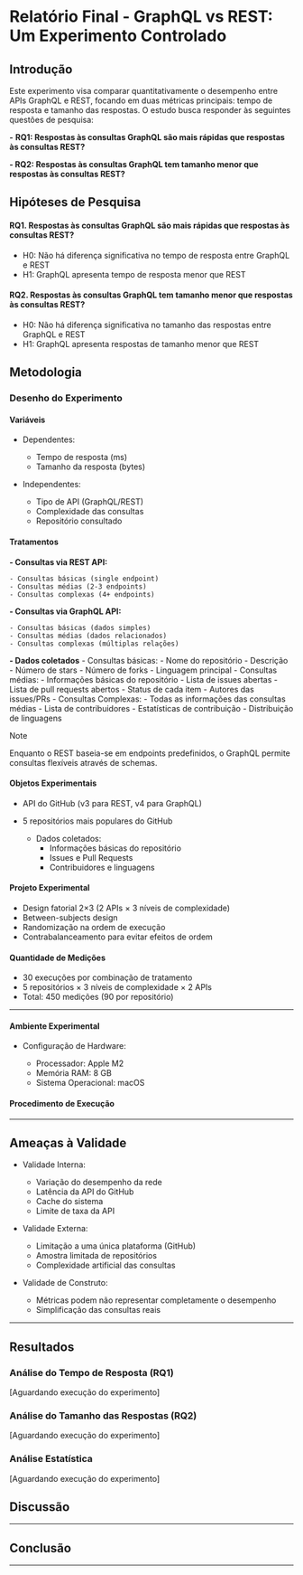 # Relatório Final - GraphQL vs REST: Um Experimento Controlado

## Introdução

Este experimento visa comparar quantitativamente o desempenho entre APIs GraphQL e REST, focando em duas métricas principais: tempo de resposta e tamanho das respostas. O estudo busca responder às seguintes questões de pesquisa:

**-** **RQ1: Respostas às consultas GraphQL são mais rápidas que respostas às consultas REST?**

**- RQ2: Respostas às consultas GraphQL tem tamanho menor que respostas às consultas REST?**


## Hipóteses de Pesquisa
#### RQ1. Respostas às consultas GraphQL são mais rápidas que respostas às consultas REST?

  - H0: Não há diferença significativa no tempo de resposta entre GraphQL e REST
  - H1: GraphQL apresenta tempo de resposta menor que REST
    
#### RQ2. Respostas às consultas GraphQL tem tamanho menor que respostas às consultas REST?

  - H0: Não há diferença significativa no tamanho das respostas entre GraphQL e REST
  - H1: GraphQL apresenta respostas de tamanho menor que REST

## Metodologia

### Desenho do Experimento

#### Variáveis

- Dependentes:
  - Tempo de resposta (ms)
  - Tamanho da resposta (bytes)
    
- Independentes:
  - Tipo de API (GraphQL/REST)
  - Complexidade das consultas
  - Repositório consultado
  
#### Tratamentos

  **- Consultas via REST API:**

    - Consultas básicas (single endpoint)
    - Consultas médias (2-3 endpoints)
    - Consultas complexas (4+ endpoints)
   
  **- Consultas via GraphQL API:**

    - Consultas básicas (dados simples)
    - Consultas médias (dados relacionados)
    - Consultas complexas (múltiplas relações)
   
  **- Dados coletados**
      - Consultas básicas:
        - Nome do repositório
        - Descrição
        - Número de stars
        - Número de forks
        - Linguagem principal
      - Consultas médias:
        - Informações básicas do repositório
        - Lista de issues abertas
        - Lista de pull requests abertos
        - Status de cada item
        - Autores das issues/PRs
      - Consultas Complexas:
        - Todas as informações das consultas médias
        - Lista de contribuidores
        - Estatísticas de contribuição
        - Distribuição de linguagens
   
> [!NOTE]
> Enquanto o REST baseia-se em endpoints predefinidos, o GraphQL permite consultas flexíveis através de schemas.
   
#### Objetos Experimentais
  - API do GitHub (v3 para REST, v4 para GraphQL)
  - 5 repositórios mais populares do GitHub
    
    - Dados coletados:
      - Informações básicas do repositório
      - Issues e Pull Requests
      - Contribuidores e linguagens
      
#### Projeto Experimental

  - Design fatorial 2×3 (2 APIs × 3 níveis de complexidade)
  - Between-subjects design
  - Randomização na ordem de execução
  - Contrabalanceamento para evitar efeitos de ordem

#### Quantidade de Medições

  - 30 execuções por combinação de tratamento
  - 5 repositórios × 3 níveis de complexidade × 2 APIs
  - Total: 450 medições (90 por repositório)

------------------------

#### Ambiente Experimental

  - Configuração de Hardware:

    - Processador: Apple M2
    - Memória RAM: 8 GB
    - Sistema Operacional: macOS
   
#### Procedimento de Execução

--------------

## Ameaças à Validade

  - Validade Interna:

    - Variação do desempenho da rede
    - Latência da API do GitHub
    - Cache do sistema
    - Limite de taxa da API
   
  - Validade Externa:

    - Limitação a uma única plataforma (GitHub)
    - Amostra limitada de repositórios
    - Complexidade artificial das consultas
    
  - Validade de Construto:

    - Métricas podem não representar completamente o desempenho
    - Simplificação das consultas reais
      
------------------

## Resultados

### Análise do Tempo de Resposta (RQ1)
[Aguardando execução do experimento]

### Análise do Tamanho das Respostas (RQ2)
[Aguardando execução do experimento]

### Análise Estatística
[Aguardando execução do experimento]

## Discussão

----------------------

## Conclusão

----------------------
